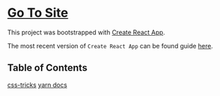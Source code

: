 # [Go To Site](https://hamecoded.github.io/build/)

This project was bootstrapped with [Create React App](https://github.com/facebookincubator/create-react-app).

The most recent version of `Create React App` can be found guide [here](https://github.com/facebookincubator/create-react-app/blob/master/packages/react-scripts/template/README.md).

## Table of Contents
[css-tricks](https://css-tricks.com/)
[yarn docs](https://yarnpkg.com/en/docs/cli/)
